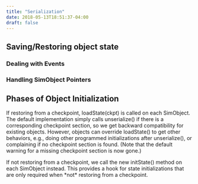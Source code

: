 ```yaml
---
title: "Serialization"
date: 2018-05-13T18:51:37-04:00
draft: false
---
```


## Saving/Restoring object state

### Dealing with Events

### Handling SimObject Pointers

## Phases of Object Initialization

If restoring from a checkpoint, loadState(ckpt) is called on each
SimObject. The default implementation simply calls unserialize() if
there is a corresponding checkpoint section, so we get backward
compatibility for existing objects. However, objects can override
loadState() to get other behaviors, e.g., doing other programmed
initializations after unserialize(), or complaining if no checkpoint
section is found. (Note that the default warning for a missing
checkpoint section is now gone.)

If not restoring from a checkpoint, we call the new initState() method
on each SimObject instead. This provides a hook for state
initializations that are only required when \*not\* restoring from a
checkpoint.
